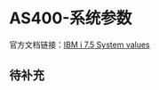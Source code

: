 # AS400-系统参数
官方文档链接：[IBM i 7.5 System values](https://www.ibm.com/docs/en/i/7.5?topic=management-system-values)
## 待补充